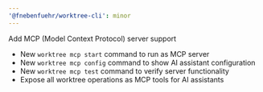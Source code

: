 ```yaml
---
'@fnebenfuehr/worktree-cli': minor
---
```


Add MCP (Model Context Protocol) server support

- New `worktree mcp start` command to run as MCP server
- New `worktree mcp config` command to show AI assistant configuration
- New `worktree mcp test` command to verify server functionality
- Expose all worktree operations as MCP tools for AI assistants
